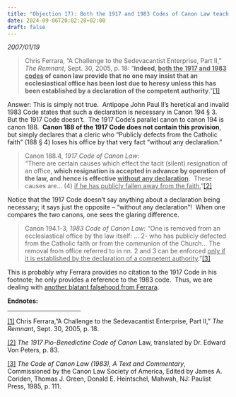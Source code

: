 ```yaml
---
title: "Objection 17): Both the 1917 and 1983 Codes of Canon Law teach that a declaration is needed for one to lose his office due to heresy."
date: 2024-09-06T20:02:28+02:00
draft: false
---
```



*2007/01/19*

<blockquote>
<p>Chris Ferrara, ”A Challenge to the Sedevacantist Enterprise, Part II,” <em>The Remnant</em>, Sept. 30, 2005, p. 18: “<strong>Indeed, <u>both the 1917 and 1983 codes</u> of canon law provide that no one may insist that an ecclesiastical office has been lost due to heresy unless this has been established by a declaration of the competent authority</strong>.”<a href="#_edn1" name="_ednref1">[1]</a></p>
</blockquote>
<p>Answer: This is simply not true.  Antipope John Paul II’s heretical and invalid 1983 Code states that such a declaration is necessary in Canon 194 § 3.  But the 1917 Code doesn’t.  The 1917 Code’s parallel canon to canon 194 is canon 188.  <strong>Canon 188 of the 1917 Code does not contain this provision</strong>, but simply declares that a cleric who “Publicly defects from the Catholic faith” (188 § 4) loses his office by that very fact “without any declaration.”</p>
<blockquote>
<p>Canon 188.4, <em>1917 Code of Canon Law:<br /></em><em>“</em>There are certain causes which effect the tacit (silent) resignation of an office, <strong>which resignation is accepted in advance by operation of the law, and hence is effective <u>without any declaration</u></strong>.  These causes are… (4) <u>if he has publicly fallen away from the faith.</u>”<a href="#_edn2" name="_ednref2">[2]</a></p>
</blockquote>
<p>Notice that the 1917 Code doesn’t say anything about a declaration being necessary; it says just the opposite – “without any declaration”!  When one compares the two canons, one sees the glaring difference. </p>
<blockquote>
<p>Canon 194.1-3, <em>1983 Code of Canon Law: “</em>One is removed from an ecclesiastical office by the law itself: ... 2- who has publicly defected from the Catholic faith or from the communion of the Church… The removal from office referred to in nn. 2 and 3 can be enforced <u>only if it is established by the declaration of a competent authority</u>.”<a href="#_edn3" name="_ednref3">[3]</a></p>
</blockquote>
<p>This is probably why Ferrara provides no citation to the 1917 Code in his footnote; he only provides a reference to the 1983 code.  Thus, we are dealing with <u>another blatant falsehood from Ferrara</u>.</p>

<div class="content-notes"><strong>Endnotes:</strong><hr align="left" size="1" width="33%" />
<div>
<p><a href="#_ednref1" name="_edn1">[1]</a> Chris Ferrara,”A Challenge to the Sedevacantist Enterprise, Part II,” <em>The Remnan</em>t, Sept. 30, 2005, p. 18.</p>
</div>
<div>
<p><a href="#_ednref2" name="_edn2">[2]</a> <em>The 1917 Pio-Benedictine Code of Canon</em> Law, translated by Dr. Edward Von Peters, p. 83.</p>
</div>
<div>
<p><a href="#_ednref3" name="_edn3">[3]</a> <em>The Code of Canon Law (1983), A Text and Commentary</em>, Commissioned by the Canon Law Society of America, Edited by James A. Coriden, Thomas J. Green, Donald E. Heintschel, Mahwah, NJ: Paulist Press, 1985, p. 111.</p>
</div>
</div>
